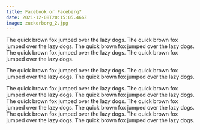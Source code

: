 ```yaml
---
title: Facebook or Faceberg?
date: 2021-12-08T20:15:05.466Z
image: zuckerborg_2.jpg
---
```

The quick brown fox jumped over the lazy dogs. The quick brown fox jumped over the lazy dogs. The quick brown fox jumped over the lazy dogs. The quick brown fox jumped over the lazy dogs. The quick brown fox jumped over the lazy dogs.

The quick brown fox jumped over the lazy dogs. The quick brown fox jumped over the lazy dogs. The quick brown fox jumped over the lazy dogs.

The quick brown fox jumped over the lazy dogs. The quick brown fox jumped over the lazy dogs. The quick brown fox jumped over the lazy dogs. The quick brown fox jumped over the lazy dogs. The quick brown fox jumped over the lazy dogs. The quick brown fox jumped over the lazy dogs. The quick brown fox jumped over the lazy dogs. The quick brown fox jumped over the lazy dogs. The quick brown fox jumped over the lazy dogs.